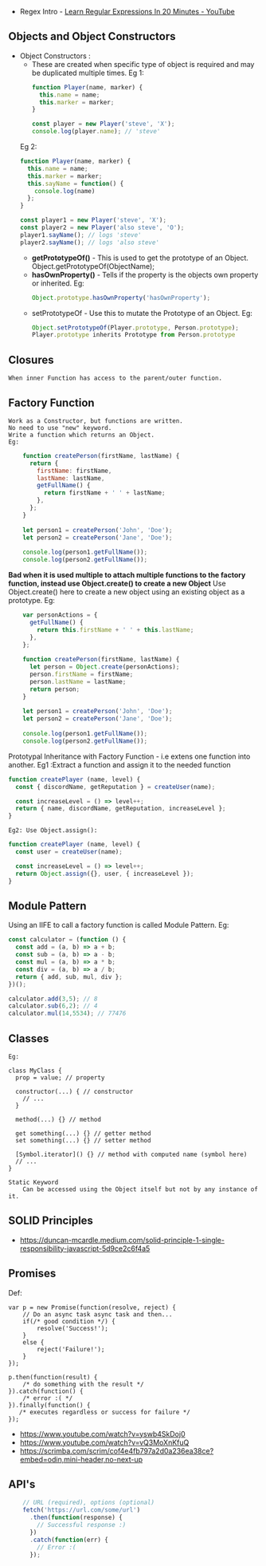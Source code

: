 - Regex Intro - [Learn Regular Expressions In 20 Minutes - YouTube](https://www.youtube.com/watch?v=rhzKDrUiJVk)

## Objects and Object Constructors
- Object Constructors : 
	- These are created when specific type of object is required and may be duplicated multiple times.
	  Eg 1:
		```javascript
		function Player(name, marker) {
		  this.name = name;
		  this.marker = marker;
		}
		
		const player = new Player('steve', 'X');
		console.log(player.name); // 'steve'
		```
	Eg 2:
	```javascript
	function Player(name, marker) {
	  this.name = name;
	  this.marker = marker;
	  this.sayName = function() {
	    console.log(name)
	  };
	}
	
	const player1 = new Player('steve', 'X');
	const player2 = new Player('also steve', 'O');
	player1.sayName(); // logs 'steve'
	player2.sayName(); // logs 'also steve'
	```
	- **getPrototypeOf()** -
		This is used to get the prototype of an Object.
		Object.getPrototypeOf(ObjectName);
	- **hasOwnProperty()** -
		Tells if the property is the objects own property or inherited.
		Eg:
		```javascript
		Object.prototype.hasOwnProperty('hasOwnProperty');
		```
	- setPrototypeOf - 
		Use this to mutate the Prototype of an Object.
		Eg:
		```javascript
		Object.setPrototypeOf(Player.prototype, Person.prototype);
		Player.prototype inherits Prototype from Person.prototype
		```

## Closures 
	When inner Function has access to the parent/outer function.
## Factory Function
	Work as a Constructor, but functions are written.
	No need to use "new" keyword.
	Write a function which returns an Object.
	Eg:
```javascript
	function createPerson(firstName, lastName) {
	  return {
	    firstName: firstName,
	    lastName: lastName,
	    getFullName() {
	      return firstName + ' ' + lastName;
	    },
	  };
	}
	
	let person1 = createPerson('John', 'Doe');
	let person2 = createPerson('Jane', 'Doe');
	
	console.log(person1.getFullName());
	console.log(person2.getFullName());
```

**Bad when it is used multiple to attach multiple functions to the factory function, instead use Object.create() to create a new Object**
Use Object.create() here to create a new object using an existing object as a prototype.
Eg:
```javascript
	var personActions = {
	  getFullName() {
	    return this.firstName + ' ' + this.lastName;
	  },
	};
	
	function createPerson(firstName, lastName) {
	  let person = Object.create(personActions);
	  person.firstName = firstName;
	  person.lastName = lastName;
	  return person;
	}
	
	let person1 = createPerson('John', 'Doe');
	let person2 = createPerson('Jane', 'Doe');
	
	console.log(person1.getFullName());
	console.log(person2.getFullName());
```

Prototypal Inheritance with Factory Function -
i.e extens one function into another.
	Eg1 :Extract a function and assign it to the needed function
```javascript
function createPlayer (name, level) {
  const { discordName, getReputation } = createUser(name);

  const increaseLevel = () => level++;
  return { name, discordName, getReputation, increaseLevel };
}
```
	Eg2: Use Object.assign():
```javascript
function createPlayer (name, level) {
  const user = createUser(name);

  const increaseLevel = () => level++;
  return Object.assign({}, user, { increaseLevel });
}
```
## Module Pattern 
Using an IIFE to call a factory function is called Module Pattern.
	Eg:
```javascript
const calculator = (function () {
  const add = (a, b) => a + b;
  const sub = (a, b) => a - b;
  const mul = (a, b) => a * b;
  const div = (a, b) => a / b;
  return { add, sub, mul, div };
})();

calculator.add(3,5); // 8
calculator.sub(6,2); // 4
calculator.mul(14,5534); // 77476
```

## Classes
	Eg:
```
class MyClass {
  prop = value; // property

  constructor(...) { // constructor
    // ...
  }

  method(...) {} // method

  get something(...) {} // getter method
  set something(...) {} // setter method

  [Symbol.iterator]() {} // method with computed name (symbol here)
  // ...
}
```
	Static Keyword 
		Can be accessed using the Object itself but not by any instance of it.


## SOLID Principles
- https://duncan-mcardle.medium.com/solid-principle-1-single-responsibility-javascript-5d9ce2c6f4a5

## Promises 
Def:
```
var p = new Promise(function(resolve, reject) {
	// Do an async task async task and then...
	if(/* good condition */) {
		resolve('Success!');
	}
	else {
		reject('Failure!');
	}
});

p.then(function(result) { 
	/* do something with the result */
}).catch(function() {
	/* error :( */
}).finally(function() {
   /* executes regardless or success for failure */ 
});
```
- https://www.youtube.com/watch?v=yswb4SkDoj0
- https://www.youtube.com/watch?v=vQ3MoXnKfuQ
- https://scrimba.com/scrim/cof4e4fb797a2d0a236ea38ce?embed=odin,mini-header,no-next-up

## API's
```javascript
	// URL (required), options (optional)
	fetch('https://url.com/some/url')
	  .then(function(response) {
	    // Successful response :)
	  })
	  .catch(function(err) {
	    // Error :(
	  });
```
